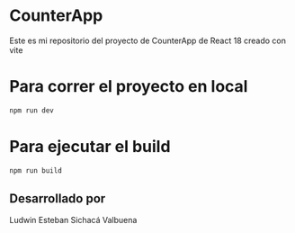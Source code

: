 # CounterApp

Este es mi repositorio del proyecto de CounterApp de React 18 creado con vite

# Para correr el proyecto en local
```bash
npm run dev
```

# Para ejecutar el build
```bash
npm run build
```

## Desarrollado por
Ludwin Esteban Sichacá Valbuena